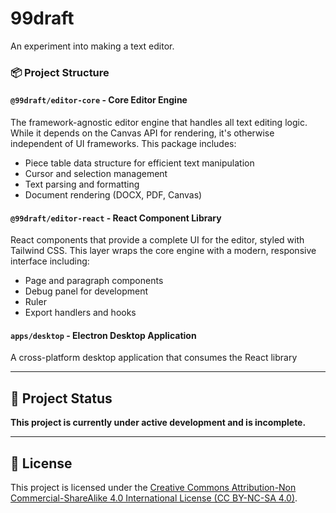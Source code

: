 # 99draft

An experiment into making a text editor. 

### 📦 Project Structure

#### **`@99draft/editor-core`** - Core Editor Engine

The framework-agnostic editor engine that handles all text editing logic. While it depends on the Canvas API for rendering, it's otherwise independent of UI frameworks. This package includes:

- Piece table data structure for efficient text manipulation
- Cursor and selection management
- Text parsing and formatting
- Document rendering (DOCX, PDF, Canvas)

#### **`@99draft/editor-react`** - React Component Library

React components that provide a complete UI for the editor, styled with Tailwind CSS. This layer wraps the core engine with a modern, responsive interface including:

- Page and paragraph components
- Debug panel for development
- Ruler
- Export handlers and hooks

#### **`apps/desktop`** - Electron Desktop Application

A cross-platform desktop application that consumes the React library

---

## 🚧 Project Status

**This project is currently under active development and is incomplete.**

---

## 📄 License

This project is licensed under the [Creative Commons Attribution-Non Commercial-ShareAlike 4.0 International License (CC BY-NC-SA 4.0)](https://creativecommons.org/licenses/by-nc-sa/4.0/).
